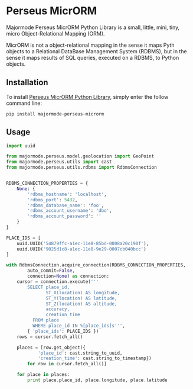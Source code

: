# Perseus MicrORM

Majormode Perseus MicrORM Python Library is a small, little, mini, tiny, micro Object-Relational Mapping (ORM).

MicrORM is not a object-relational mapping in the sense it maps Pyth objects to a Relational DataBase Management System (RDBMS), but in the sense it maps results of SQL queries, executed on a RDBMS, to Python objects.

## Installation

To install [Perseus MicrORM Python Library](https://github.com/dcaune/perseus-lib-python-microrm), simply enter the follow command line:

``` shell
pip install majormode-perseus-microrm
```

## Usage

``` python
import uuid

from majormode.perseus.model.geolocation import GeoPoint
from majormode.perseus.utils import cast
from majormode.perseus.utils.rdbms import RdbmsConnection


RDBMS_CONNECTION_PROPERTIES = {
    None: {
        'rdbms_hostname': 'localhost',
        'rdbms_port': 5432,
        'rdbms_database_name': 'foo',
        'rdbms_account_username': 'dbo',
        'rdbms_account_password': ''
    }
}

PLACE_IDS = [
    uuid.UUID('54879ffc-a1ec-11e8-85bd-0008a20c190f'),
    uuid.UUID('9025d1c8-a1ec-11e8-9e29-0007cb040bcc')
]

with RdbmsConnection.acquire_connection(RDBMS_CONNECTION_PROPERTIES,
        auto_commit=False,
        connection=None) as connection:
    cursor = connection.execute('''
        SELECT place_id,
               ST_X(location) AS longitude,
               ST_Y(location) AS latitude,
               ST_Z(location) AS altitude,
               accuracy,
               creation_time
          FROM place
          WHERE place_id IN %[place_ids]s''',
        { 'place_ids': PLACE_IDS })
    rows = cursor.fetch_all()

    places = [row.get_object({
            'place_id': cast.string_to_uuid,
            'creation_time': cast.string_to_timestamp})
        for row in cursor.fetch_all()]

    for place in places:
        print place.place_id, place.longitude, place.latitude
```
